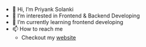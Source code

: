 - 👋 Hi, I’m Priyank Solanki
- 👀 I’m interested in Frontend & Backend Developing
- 🌱 I’m currently learning frontend developing
- 📫 How to reach me
  -  Checkout my [website](https://priyank-solanki.github.io/)

<!---
psolanki97/psolanki97 is a ✨ special ✨ repository because its `README.md` (this file) appears on your GitHub profile.
You can click the Preview link to take a look at your changes.
--->
